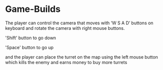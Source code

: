 # Game-Builds
The player can control the camera that moves with ‘W S A D’ buttons on keyboard and rotate the camera with right mouse buttons.

'Shift' button to go down

'Space' button to go up

and the player can place the turret on the map using the left mouse button which kills the enemy and earns money to buy more turrets
